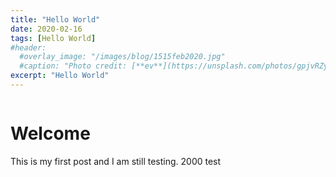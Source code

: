 ```yaml
---
title: "Hello World"
date: 2020-02-16
tags: [Hello World]
#header:
  #overlay_image: "/images/blog/1515feb2020.jpg"
  #caption: "Photo credit: [**ev**](https://unsplash.com/photos/gpjvRZyavZc)"
excerpt: "Hello World"
---
```


<figure style="width: 30%" class="align-right">
  <a href="https://xkcd.com/2228/"><img src="https://imgs.xkcd.com/comics/machine_learning_captcha.png" alt=""></a>
</figure>

# Welcome

This is my first post and I am still testing.  2000 test
